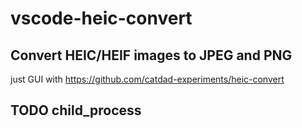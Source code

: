 # vscode-heic-convert

## Convert HEIC/HEIF images to JPEG and PNG

just GUI with <https://github.com/catdad-experiments/heic-convert>

## TODO child_process
